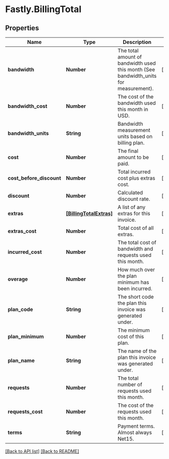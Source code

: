 # Fastly.BillingTotal

## Properties

Name | Type | Description | Notes
------------ | ------------- | ------------- | -------------
**bandwidth** | **Number** | The total amount of bandwidth used this month (See bandwidth_units for measurement). | [optional] 
**bandwidth_cost** | **Number** | The cost of the bandwidth used this month in USD. | [optional] 
**bandwidth_units** | **String** | Bandwidth measurement units based on billing plan. | [optional] 
**cost** | **Number** | The final amount to be paid. | [optional] 
**cost_before_discount** | **Number** | Total incurred cost plus extras cost. | [optional] 
**discount** | **Number** | Calculated discount rate. | [optional] 
**extras** | [**[BillingTotalExtras]**](BillingTotalExtras.md) | A list of any extras for this invoice. | [optional] 
**extras_cost** | **Number** | Total cost of all extras. | [optional] 
**incurred_cost** | **Number** | The total cost of bandwidth and requests used this month. | [optional] 
**overage** | **Number** | How much over the plan minimum has been incurred. | [optional] 
**plan_code** | **String** | The short code the plan this invoice was generated under. | [optional] 
**plan_minimum** | **Number** | The minimum cost of this plan. | [optional] 
**plan_name** | **String** | The name of the plan this invoice was generated under. | [optional] 
**requests** | **Number** | The total number of requests used this month. | [optional] 
**requests_cost** | **Number** | The cost of the requests used this month. | [optional] 
**terms** | **String** | Payment terms. Almost always Net15. | [optional] 



[[Back to API list]](../../README.md#endpoints) [[Back to README]](../../README.md)
